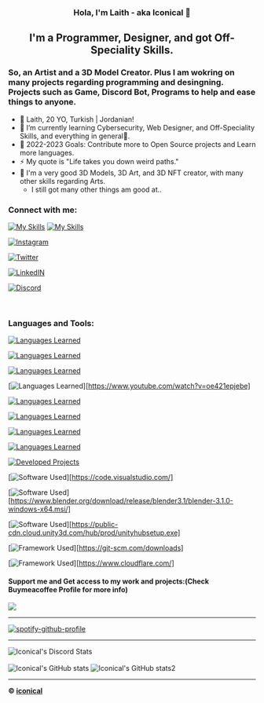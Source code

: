 <h3 align="center"> Hola, I'm Laith - aka Iconical 👋 </h3>
<h2 align="center"> I'm a Programmer, Designer, and got Off-Speciality Skills. </h2>
<h3> So, an Artist and a 3D Model Creator. Plus I am wokring on many projects regarding programming and desingning. Projects such as Game, Discord Bot, Programs to help and ease things to anyone. </h3> 

- 🔭 Laith, 20 YO, Turkish | Jordanian! <br>
- 🌱 I’m currently learning Cybersecurity, Web Designer, and Off-Speciality Skills, and everything in general🤣.<br>
- 🥅 2022-2023 Goals: Contribute more to Open Source projects and Learn more languages.
- ⚡ My quote is "Life takes you down weird paths."
- 🎨 I'm a very good 3D Models, 3D Art, and 3D NFT creator, with many other skills regarding Arts.<br>
     + I still got many other things am good at..
     
### Connect with me: 
[![My Skills](https://skillicons.dev/icons?i=js)](https://skillicons.dev)
[![My Skills](https://sk.illicons.dev/icons?i=instagram)][instagram]

[![ Instagram ](https://sk.illicons.dev/icons?i=wordpress)][website]

[![ Twitter ](https://sk.illicons.dev/icons?i=twitter)][twitter]

[![ LinkedIN ](https://sk.illicons.dev/icons?i=linkedin)][linkedin]

[![ Discord ](https://sk.illicons.dev/icons?i=discord)][discord]

<br />

### Languages and Tools:  
[![ Languages Learned ](https://sk.illicons.dev/icons?i=html)][cssplaylist]

[![ Languages Learned ](https://sk.illicons.dev/icons?i=css)][cssplaylist]

[![ Languages Learned ](https://sk.illicons.dev/icons?i=js)][jsplaylist]

[![ Languages Learned ](https://sk.illicons.dev/icons?i=nodejs)][https://www.youtube.com/watch?v=oe421epjebe]

[![ Languages Learned ](https://sk.illicons.dev/icons?i=c)][webdevplaylist]

[![ Languages Learned ](https://sk.illicons.dev/icons?i=cpp)][webdevplaylist]

[![ Languages Learned ](https://sk.illicons.dev/icons?i=cs)][webdevplaylist]

[![ Languages Learned ](https://sk.illicons.dev/icons?i=py)][webdevplaylist]

[![ Developed Projects ](https://sk.illicons.dev/icons?i=bots)][webdevplaylist]

[![ Software Used ](https://sk.illicons.dev/icons?i=vscode)][https://code.visualstudio.com/]

[![ Software Used ](https://sk.illicons.dev/icons?i=blender)][https://www.blender.org/download/release/blender3.1/blender-3.1.0-windows-x64.msi/]

[![ Software Used ](https://sk.illicons.dev/icons?i=unity)][https://public-cdn.cloud.unity3d.com/hub/prod/unityhubsetup.exe]

[![ Framework Used ](https://sk.illicons.dev/icons?i=git)][https://git-scm.com/downloads]

[![ Framework Used ](https://sk.illicons.dev/icons?i=cloudflare)][https://www.cloudflare.com/]
 
#### Support me and Get access to my work and projects:(Check Buymeacoffee Profile for more info) 
<a href="https://www.buymeacoffee.com/iconical"><img src="https://img.buymeacoffee.com/button-api/?text=Buy me a pizza&emoji=🍕&slug=iconical&button_colour=FF5F5F&font_colour=ffffff&font_family=Cookie&outline_colour=000000&coffee_colour=FFDD00" /></a>

---

[![spotify-github-profile](https://spotify-github-profile.vercel.app/api/view?uid=laith-daaja&cover_image=true&theme=novatorem&bar_color=53b14f&bar_color_cover=true)](https://spotify-github-profile.vercel.app/api/view?uid=laith-daaja&redirect=true)

---

![Iconical's Discord Stats](https://discord.c99.nl/widget/theme-3/362301055976996864.png)<br /><br />
![Iconical's GitHub stats](https://github-readme-stats.vercel.app/api?username=babyico&count_private=true&show_icons=true&theme=dark)
![Iconical's GitHub stats2](https://github-readme-stats.vercel.app/api/top-langs/?username=whinee&layout=compact&theme=dark)<br>

---
**© [iconical][instagram]**


[Discord]: https://dsc.gg/carena
[Website]: https://ico.is-a.dev
[Twitter]: https://twitter.com/iconicaal
[Instagram]: https://instagram.com/iconicaal
[linkedin]: https://www.linkedin.com/in/iconicaal
[webdevplaylist]: https://www.youtube.com/playlist?list=PLkwxH9e_vrAJ0WbEsFA9W3I1W-g_BTsbt
[jsplaylist]: https://www.youtube.com/playlist?list=PLkwxH9e_vrALRJKu7wfXby3MKeflhTu6B
[cssplaylist]: https://www.youtube.com/playlist?list=PLkwxH9e_vrALSdvZuEh6gqQdmDoDIoqz4
[reactplaylist]: https://www.youtube.com/playlist?list=PLkwxH9e_vrAK4TdffpxKY3QGyHCpxFcQ0

